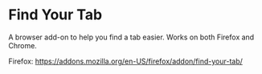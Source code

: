 # Find Your Tab

A browser add-on to help you find a tab easier. Works on both Firefox and Chrome.

Firefox: https://addons.mozilla.org/en-US/firefox/addon/find-your-tab/
